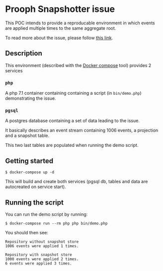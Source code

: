 # Prooph Snapshotter issue

This POC intends to provide a reproducable environment in which events are applied multiple times to the same aggregate root.

To read more about the issue, please follow [this link](https://github.com/prooph/snapshotter/issues/30).

## Description

This environment (described with the [Docker compose](https://docs.docker.com/compose/overview/) tool) provides 2 services

### `php`
A php 7.1 container containing containing a script (in `bin/demo.php`) demonstrating the issue.

### `pgsql`
A postgres database containing a set of data leading to the issue.

It basically describes an event stream containing 1006 events, a projection and a snapshot table.

This two last tables are populated when running the demo script.

## Getting started

```
$ docker-compose up -d
```

This will build and create both services (pgsql db, tables and data are autocreated on service start).

## Running the script

You can run the demo script by running:

```
$ docker-compose run --rm php php bin/demo.php
```

You should then see:

```
Repository without snapshot store
1006 events were applied 1 times.

Repository with snapshot store
1000 events were applied 2 times.
6 events were applied 3 times.
```
